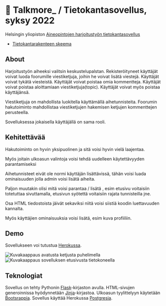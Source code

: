 # :speech_balloon: Talkmore_ / Tietokantasovellus, syksy 2022

Helsingin yliopiston [Aineopintojen harjoitustyön tietokantasovellus](https://hy-tsoha.github.io/materiaali/) 

- [Tietokantarakenteen skeema](https://github.com/JuusoSaavalainen/Tietokantasovellus/blob/main/schema.sql)

## About

Harjoitustyön aiheeksi valitsin keskustelupalstan. Rekisteröityneet käyttäjät voivat luoda foorumille viestiketjuja, joihin he voivat lisätä viestejä. Käyttäjät voivat tykätä viesteistä. Käyttäjät voivat poistaa omia kommentteja. Käyttäjät voivat poistaa aloittamiaan viestiketjuja(topic). Käyttäjät voivat myös poistaa käyttäjänsä.

Viestiketjuja on mahdollista luokitella käyttämällä aihetunnisteita. Foorumin hakutoiminto mahdollistaa viestiketjujen hakemisen ketjujen kommenttejen perusteella.

Sovelluksessa jokaisella käyttäjällä on sama rooli.

## Kehitettävää

Hakutoiminto on hyvin yksipuolinen ja sitä voisi hyvin vielä laajentaa. 

Myös joitain ulkoasun valintoja voisi tehdä uudelleen käytettävyyden parantamiseksi

Aihetunnisteet eivät ole normi käyttäjän lisättävissä, tähän voisi luada ominaisuuden jolla admin voisi lisätä aiheita.

Paljon muutakin olisi mitä voisi parantaa / lisätä , esim etusivu voitaisiin totetuttaa sivuttamalla, etusivun syötettä voitaisiin rajata tunnisteilla jne.

Osa HTML tiedostoista jäivät sekaviksi niitä voisi siistiä koodin luettavuuden kannalta.

Myös käyttäjien ominaisuuksia voisi lisätä, esim kuva profiiliin.

## Demo

Sovellukseen voi tutustua [Herokussa](https://tba-forum.herokuapp.com/).

![Kuvakaappaus avatusta ketjusta puhelimella](https://github.com/JuusoSaavalainen/Tietokantasovellus/blob/main/static/tshomob.png)
![Kuvakaappaus sovelluksen etusivusta tietokoneella](https://github.com/JuusoSaavalainen/Tietokantasovellus/blob/main/static/Screenshot%202023-02-08%20at%2001-29-34%20https%20__tba-forum.herokuapp.com.png)


## Teknologiat

Sovellus on tehty Pythonin [Flask](https://flask.palletsprojects.com/en/1.1.x/)-kirjaston avulla.
HTML-sivujen generoinnissa hyödynnetään [Jinja](https://jinja.palletsprojects.com/en/2.11.x/)-kirjastoa. 
Ulkoasun tyylittelyyn käytetään [Bootsrappia](https://getbootstrap.com/).
Sovellus käyttää Herokussa [Postgresia](https://www.heroku.com/postgres).


